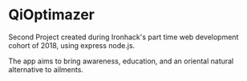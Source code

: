 # QiOptimazer
Second Project created during Ironhack's part time web development cohort of 2018, using express node.js.

The app aims to bring awareness, education, and an oriental natural alternative to ailments. 
